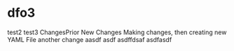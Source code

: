 # dfo3
test2
test3
ChangesPrior
New Changes
Making changes, then creating new YAML File
another change
aasdf
asdf
asdffdsaf
asdfasdf
